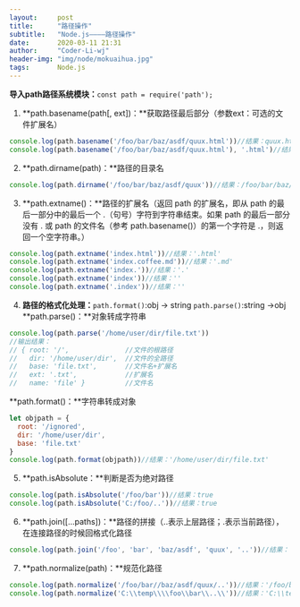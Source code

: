 ```yaml
---
layout:     post
title:      "路径操作"
subtitle:   "Node.js————路径操作"
date:       2020-03-11 21:31
author:     "Coder-Li-wj"
header-img: "img/node/mokuaihua.jpg"
tags:       Node.js
---  
```


**导入path路径系统模块：**`const path = require('path');`

1. **path.basename(path[, ext])：**获取路径最后部分（参数ext：可选的文件扩展名）  
```js
console.log(path.basename('/foo/bar/baz/asdf/quux.html'))//结果：quux.html
console.log(path.basename('/foo/bar/baz/asdf/quux.html'), '.html')//结果：quux
```  

2. **path.dirname(path)：**路径的目录名  
```js
console.log(path.dirname('/foo/bar/baz/asdf/quux'))//结果：/foo/bar/baz/asdf
```  

3. **path.extname()：**路径的扩展名（返回 path 的扩展名，即从 path 的最后一部分中的最后一个 .（句号）字符到字符串结束。如果 path 的最后一部分没有 . 或 path 的文件名（参考 path.basename()）的第一个字符是 .，则返回一个空字符串。）  
```js
console.log(path.extname('index.html'))//结果：'.html'
console.log(path.extname('index.coffee.md'))//结果：'.md'
console.log(path.extname('index.'))//结果：'.'
console.log(path.extname('index'))//结果：''
console.log(path.extname('.index'))//结果：''
```  

4. **路径的格式化处理：**`path.format()`:obj -> string    `path.parse()`:string ->obj  
**path.parse()：**对象转成字符串  
```js
console.log(path.parse('/home/user/dir/file.txt'))
//输出结果：
// { root: '/',              //文件的根路径
//   dir: '/home/user/dir',  //文件的全路径
//   base: 'file.txt',       //文件名+扩展名
//   ext: '.txt',            //扩展名
//   name: 'file' }          //文件名 
```  
**path.format()：**字符串转成对象  
```js
let objpath = {
  root: '/ignored',
  dir: '/home/user/dir',
  base: 'file.txt'
}
console.log(path.format(objpath))//结果：'/home/user/dir/file.txt'
```  

5. **path.isAbsolute：**判断是否为绝对路径  
```js
console.log(path.isAbsolute('/foo/bar'))//结果：true
console.log(path.isAbsolute('C:/foo/..'))//结果：true
```  

6. **path.join([...paths])：**路径的拼接（..表示上层路径；.表示当前路径），在连接路径的时候回格式化路径  
```js
console.log(path.join('/foo', 'bar', 'baz/asdf', 'quux', '..'))//结果：'/foo/bar/baz/asdf'
```  

7. **path.normalize(path)：**规范化路径  
```js
console.log(path.normalize('/foo/bar//baz/asdf/quux/..'))//结果：'/foo/bar/baz/asdf'
console.log(path.normalize('C:\\temp\\\\foo\\bar\\..\\'))//结果：'C:\\temp\\foo\\'
```
